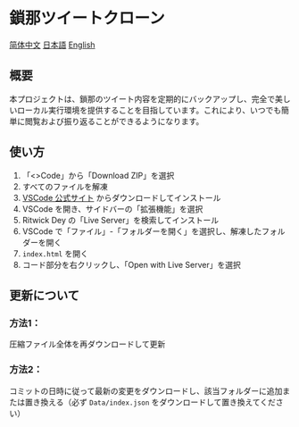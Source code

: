 # 鎖那ツイートクローン

[简体中文](README.md)
[日本語](README.ja.md)
[English](README.en.md)

## 概要

本プロジェクトは、鎖那のツイート内容を定期的にバックアップし、完全で美しいローカル実行環境を提供することを目指しています。これにより、いつでも簡単に閲覧および振り返ることができるようになります。

## 使い方

1. 「&lt;&gt;Code」から「Download ZIP」を選択
2. すべてのファイルを解凍
3. [VSCode 公式サイト](https://code.visualstudio.com/download) からダウンロードしてインストール
4. VSCode を開き、サイドバーの「拡張機能」を選択
5. Ritwick Dey の「Live Server」を検索してインストール
6. VSCode で「ファイル」-「フォルダーを開く」を選択し、解凍したフォルダーを開く
7. `index.html` を開く
8. コード部分を右クリックし、「Open with Live Server」を選択

## 更新について

### 方法1：
圧縮ファイル全体を再ダウンロードして更新

### 方法2：
コミットの日時に従って最新の変更をダウンロードし、該当フォルダーに追加または置き換える（必ず `Data/index.json` をダウンロードして置き換えてください）
